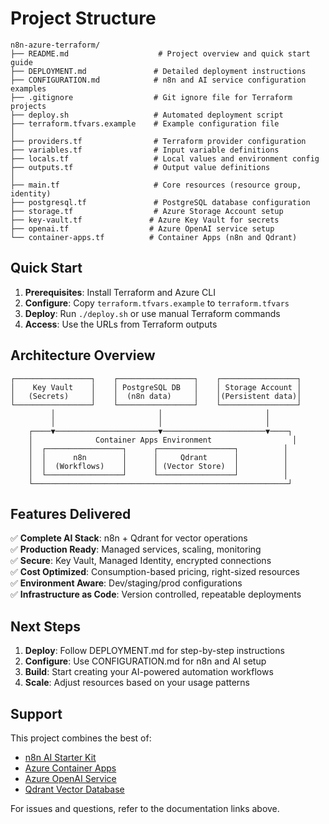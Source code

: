 # Project Structure

```
n8n-azure-terraform/
├── README.md                    # Project overview and quick start guide
├── DEPLOYMENT.md               # Detailed deployment instructions
├── CONFIGURATION.md            # n8n and AI service configuration examples
├── .gitignore                  # Git ignore file for Terraform projects
├── deploy.sh                   # Automated deployment script
├── terraform.tfvars.example    # Example configuration file
│
├── providers.tf                # Terraform provider configuration
├── variables.tf                # Input variable definitions
├── locals.tf                   # Local values and environment config
├── outputs.tf                  # Output value definitions
│
├── main.tf                     # Core resources (resource group, identity)
├── postgresql.tf               # PostgreSQL database configuration
├── storage.tf                  # Azure Storage Account setup
├── key-vault.tf               # Azure Key Vault for secrets
├── openai.tf                  # Azure OpenAI service setup
└── container-apps.tf          # Container Apps (n8n and Qdrant)
```

## Quick Start

1. **Prerequisites**: Install Terraform and Azure CLI
2. **Configure**: Copy `terraform.tfvars.example` to `terraform.tfvars`
3. **Deploy**: Run `./deploy.sh` or use manual Terraform commands
4. **Access**: Use the URLs from Terraform outputs

## Architecture Overview

```
┌─────────────────┐    ┌─────────────────┐    ┌─────────────────┐
│    Key Vault    │    │ PostgreSQL DB   │    │ Storage Account │
│   (Secrets)     │    │  (n8n data)     │    │(Persistent data)│
└─────────────────┘    └─────────────────┘    └─────────────────┘
         │                       │                       │
         │                       │                       │
    ┌────▼───────────────────────▼───────────────────────▼────┐
    │              Container Apps Environment                  │
    │  ┌─────────────────┐      ┌─────────────────┐          │
    │  │      n8n        │      │     Qdrant      │          │
    │  │  (Workflows)    │      │ (Vector Store)  │          │
    │  └─────────────────┘      └─────────────────┘          │
    └─────────────────────────────────────────────────────────┘
```

## Features Delivered

✅ **Complete AI Stack**: n8n + Qdrant for vector operations  
✅ **Production Ready**: Managed services, scaling, monitoring  
✅ **Secure**: Key Vault, Managed Identity, encrypted connections  
✅ **Cost Optimized**: Consumption-based pricing, right-sized resources  
✅ **Environment Aware**: Dev/staging/prod configurations  
✅ **Infrastructure as Code**: Version controlled, repeatable deployments  

## Next Steps

1. **Deploy**: Follow DEPLOYMENT.md for step-by-step instructions
2. **Configure**: Use CONFIGURATION.md for n8n and AI setup
3. **Build**: Start creating your AI-powered automation workflows
4. **Scale**: Adjust resources based on your usage patterns

## Support

This project combines the best of:
- [n8n AI Starter Kit](https://docs.n8n.io/hosting/starter-kits/ai-starter-kit/)
- [Azure Container Apps](https://docs.microsoft.com/en-us/azure/container-apps/)
- [Azure OpenAI Service](https://docs.microsoft.com/en-us/azure/cognitive-services/openai/)
- [Qdrant Vector Database](https://qdrant.tech/)

For issues and questions, refer to the documentation links above.

